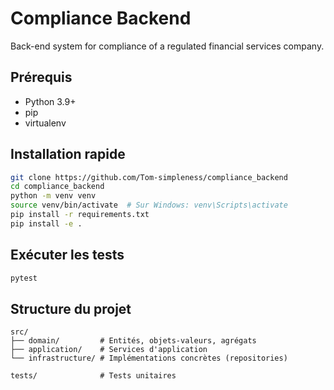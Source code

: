 # Compliance Backend

Back-end system for compliance of a regulated financial services company.

## Prérequis

- Python 3.9+
- pip
- virtualenv

## Installation rapide

```bash
git clone https://github.com/Tom-simpleness/compliance_backend
cd compliance_backend
python -m venv venv
source venv/bin/activate  # Sur Windows: venv\Scripts\activate
pip install -r requirements.txt
pip install -e .
```

## Exécuter les tests

```bash
pytest
```

## Structure du projet

```
src/
├── domain/         # Entités, objets-valeurs, agrégats
├── application/    # Services d'application
└── infrastructure/ # Implémentations concrètes (repositories)

tests/              # Tests unitaires
```
